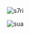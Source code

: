 <img src="https://komarev.com/ghpvc/?username=s7ri&label=✧&color=000000&style=flat" alt="s7ri" />

![sua](https://i.pinimg.com/736x/e3/c3/a6/e3c3a600b5cb26613c660691f867a56e.jpg) 
<!--
**s7ri/s7ri** is a ✨ _special_ ✨ repository because its `README.md` (this file) appears on your GitHub profile.

Here are some ideas to get you started:

- 🔭 I’m currently working on ...
- 🌱 I’m currently learning ...
- 👯 I’m looking to collaborate on ...
- 🤔 I’m looking for help with ...
- 💬 Ask me about ...
- 📫 How to reach me: ...
- 😄 Pronouns: ...
- ⚡ Fun fact: ...
-->
